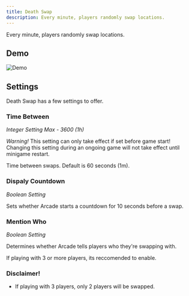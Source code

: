 ```yaml
---
title: Death Swap
description: Every minute, players randomly swap locations.
---
```


Every minute, players randomly swap locations.

## Demo
![Demo](/itemrushdemo.gif)

## Settings

Death Swap has a few settings to offer.

### Time Between
*Integer Setting Max - 3600 (1h)*

*Warning!* This setting can only take effect if set before game start!
Changing this setting during an ongoing game will not take effect
until minigame restart.

Time between swaps. Default is 60 seconds (1m).

### Dispaly Countdown
*Boolean Setting*

Sets whether Arcade starts a countdown for 10 seconds before a swap.

### Mention Who
*Boolean Setting*

Determines whether Arcade tells players who they're swapping with.

If playing with 3 or more players, its reccomended to enable.

### Disclaimer!

- If playing with 3 players, only 2 players will be swapped.
